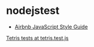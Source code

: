 # nodejstest

 * [Airbnb JavaScript Style Guide](https://github.com/airbnb/javascript)

[Tetris tests at tetris.test.js](tetris.test.js)
